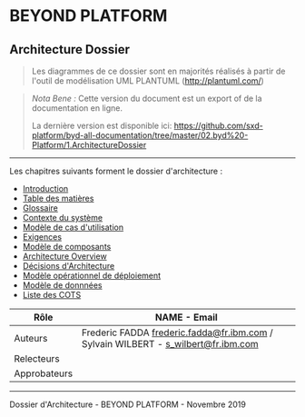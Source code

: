 # BEYOND PLATFORM

## Architecture Dossier

> Les diagrammes de ce dossier sont en majorités réalisés à partir de l'outil de modélisation UML PLANTUML (http://plantuml.com/)

> _Nota Bene :_ Cette version du document est un export  of de la documentation en ligne.
>
> La dernière version est disponible ici:
> <https://github.com/sxd-platform/byd-all-documentation/tree/master/02.byd%20-Platform/1.ArchitectureDossier>
>

* * *

Les chapitres suivants forment le dossier d'architecture :

-   [Introduction](./0000.Introduction.md)
-   [Table des matières](./0001.TableOfContent.md)
-   [Glossaire](./0002.Glossary.md)
-   [Contexte du système](./0100.SystemContext.md)
-   [Modèle de cas d'utilisation](./0200.UseCaseModel.md)
-   [Exigences](./0300.Requirements.md)
-   [Modèle de composants](./0400.ComponentsModel.md)
-   [Architecture Overview](./0500.ArchitectureOverview.md)
-   [Décisions d'Architecture ](./0600.ArchitectureDecisions.md)
-   [Modèle opérationnel de déploiement](./0700.DeploymentModel.md)
-   [Modèle de donnnées](./0800.DataModel.md)
-   [Liste des COTS](./0900.COTSList.md)

| Rôle      | NAME - Email                           |
| --------- | -------------------------------------- |
| Auteurs   | Frederic FADDA frederic.fadda@fr.ibm.com / Sylvain WILBERT - s_wilbert@fr.ibm.com |
| Relecteurs  ||
| Approbateurs ||

* * *

Dossier d'Architecture - BEYOND PLATFORM - Novembre 2019
